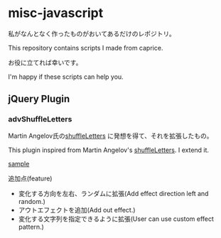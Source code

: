 misc-javascript
===========

私がなんとなく作ったものがおいてあるだけのレポジトリ。

This repository contains scripts I made from caprice.

お役に立てれば幸いです。

I'm happy if these scripts can help you.


## jQuery Plugin
### advShuffleLetters
Martin Angelov氏の[shuffleLetters](http://tutorialzine.com/2011/09/shuffle-letters-effect-jquery/)
に発想を得て、それを拡張したもの。

This plugin inspired from Martin Angelov's [shuffleLetters](http://tutorialzine.com/2011/09/shuffle-letters-effect-jquery/).
I extend it.

[sample](http://rawgithub.com/cocu/misc-javascript/master/jquery/advShuffleLetters/sample.html)

追加点(feature)
- 変化する方向を左右、ランダムに拡張(Add effect direction left and random.)
- アウトエフェクトを追加(Add out effect.)
- 変化する文字列を指定できるように拡張(User can use custom effect pattern.)

